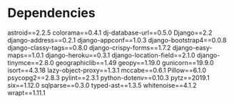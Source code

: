 # Dependencies

astroid==2.2.5
colorama==0.4.1
dj-database-url==0.5.0
Django==2.2
django-address==0.2.1
django-appconf==1.0.3
django-bootstrap4==0.0.8
django-classy-tags==0.8.0
django-crispy-forms==1.7.2
django-easy-maps==1.0.1
django-heroku==0.3.1
django-location-field==2.1.0
django-tinymce==2.8.0
geographiclib==1.49
geopy==1.19.0
gunicorn==19.9.0
isort==4.3.18
lazy-object-proxy==1.3.1
mccabe==0.6.1
Pillow==6.1.0
psycopg2==2.8.3
pylint==2.3.1
python-dotenv==0.10.3
pytz==2019.1
six==1.12.0
sqlparse==0.3.0
typed-ast==1.3.5
whitenoise==4.1.2
wrapt==1.11.1
